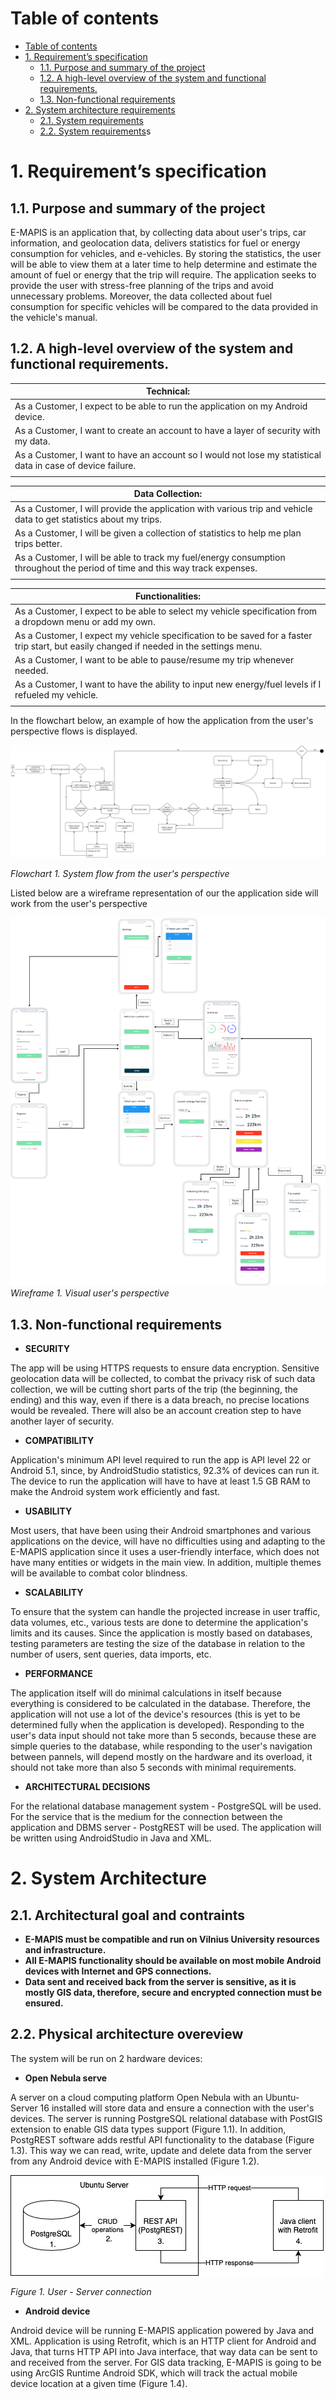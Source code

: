 # Table of contents

- [Table of contents](#table-of-contents)
- [1. Requirement’s specification](#1-requirements-specification)
  - [1.1. Purpose and summary of the project](#11-purpose-and-summary-of-the-project)
  - [1.2. A high-level overview of the system and functional requirements.](#12-a-high-level-overview-of-the-system-and-functional-requirements)
  - [1.3. Non-functional requirements](#13-non-functional-requirements)
- [2. System architecture requirements](#14-system-architecture-requirements)
  - [2.1. System requirements](#15-system-requirements)
  - [2.2. System requirements](#16-system-requirements)s

# 1. Requirement’s specification

## 1.1. Purpose and summary of the project

E-MAPIS is an application that, by collecting data about user's trips, car information, and geolocation data, delivers statistics for fuel or energy consumption for vehicles, and e-vehicles. By storing the statistics, the user will be able to view them at a later time to help determine and estimate the amount of fuel or energy that the trip will require. The application seeks to provide the user with stress-free planning of the trips and avoid unnecessary problems. Moreover, the data collected about fuel consumption for specific vehicles will be compared to the data provided in the vehicle's manual.

## 1.2. A high-level overview of the system and functional requirements.

| Technical:                                                                                                  |
| ----------------------------------------------------------------------------------------------------------- |
| As a Customer, I expect to be able to run the application on my Android device.                             |
| As a Customer, I want to create an account to have a layer of security with my data.                        |
| As a Customer, I want to have an account so I would not lose my statistical data in case of device failure. |
|                                                                                                             |

| Data Collection:                                                                                                             |
| ---------------------------------------------------------------------------------------------------------------------------- |
| As a Customer, I will provide the application with various trip and vehicle data to get statistics about my trips.           |
| As a Customer, I will be given a collection of statistics to help me plan trips better.                                      |
| As a Customer, I will be able to track my fuel/energy consumption throughout the period of time and this way track expenses. |
|                                                                                                                              |

| Functionalities:                                                                                                                         |
| ---------------------------------------------------------------------------------------------------------------------------------------- |
| As a Customer, I expect to be able to select my vehicle specification from a dropdown menu or add my own.                                |
| As a Customer, I expect my vehicle specification to be saved for a faster trip start, but easily changed if needed in the settings menu. |
| As a Customer, I want to be able to pause/resume my trip whenever needed.                                                                |
| As a Customer, I want to have the ability to input new energy/fuel levels if I refueled my vehicle.                                      |
|                                                                                                                                          |

In the flowchart below, an example of how the application from the user's perspective flows is displayed.

![Flowchart 1. An example of a high-level](/assets/images/FlowUsersPerspective.png)

_Flowchart 1. System flow from the user's perspective_

Listed below are a wireframe representation of our the application side will work from the user's perspective

![Wireframe Diagram 1. Visual user's pespective](/assets/images/WireframeDiagram.png)
_Wireframe 1. Visual user's perspective_

## 1.3. Non-functional requirements

- **SECURITY**

The app will be using HTTPS requests to ensure data encryption. Sensitive geolocation data will be collected, to combat the privacy risk of such data collection, we will be cutting short parts of the trip (the beginning, the ending) and this way, even if there is a data breach, no precise locations would be revealed. There will also be an account creation step to have another layer of security.

- **COMPATIBILITY**

Application's minimum API level required to run the app is API level 22 or Android 5.1, since, by AndroidStudio statistics, 92.3% of devices can run it. The device to run the application will have to have at least 1.5 GB RAM to make the Android system work efficiently and fast.

- **USABILITY**

Most users, that have been using their Android smartphones and various applications on the device, will have no difficulties using and adapting to the E-MAPIS application since it uses a user-friendly interface, which does not have many entities or widgets in the main view. In addition, multiple themes will be available to combat color blindness.

- **SCALABILITY**

To ensure that the system can handle the projected increase in user traffic, data volumes, etc., various tests are done to determine the application's limits and its causes. Since the application is mostly based on databases, testing parameters are testing the size of the database in relation to the number of users, sent queries, data imports, etc.

- **PERFORMANCE**

The application itself will do minimal calculations in itself because everything is considered to be calculated in the database. Therefore, the application will not use a lot of the device's resources (this is yet to be determined fully when the application is developed). Responding to the user's data input should not take more than 5 seconds, because these are simple queries to the database, while responding to the user's navigation between pannels, will depend mostly on the hardware and its overload, it should not take more than also 5 seconds with minimal requirements.

- **ARCHITECTURAL DECISIONS**

For the relational database management system - PostgreSQL will be used.
For the service that is the medium for the connection between the
application and DBMS server - PostgREST will be used.
The application will be written using AndroidStudio in Java and XML.

# 2. System Architecture

## 2.1. Architectural goal and contraints

- **E-MAPIS must be compatible and run on Vilnius University resources and infrastructure.**
- **All E-MAPIS functionality should be available on most mobile Android devices with Internet and GPS connections.**
- **Data sent and received back from the server is sensitive, as it is mostly GIS data, therefore, secure and encrypted connection must be ensured.**

## 2.2. Physical architecture overeview

The system will be run on 2 hardware devices:

- **Open Nebula serve**

A server on a cloud computing platform Open Nebula with an Ubuntu-Server 16 installed will store data and ensure a connection with the user's devices. The server is running PostgreSQL relational database with PostGIS extension to enable GIS data types support (Figure 1.1). In addition, PostgREST software adds restful API functionality to the database (Figure 1.3). This way we can read, write, update and delete data from the server from any Android device with E-MAPIS installed (Figure 1.2).

![Figure 1. User - Server connection](/assets/images/sysArch.png)

_Figure 1. User - Server connection_

- **Android device**

Android device will be running E-MAPIS application powered by Java and XML. Application is using Retrofit, which is an HTTP client for Android and Java, that turns HTTP API into Java interface, that way data can be sent to and received from the server. For GIS data tracking, E-MAPIS is going to be using ArcGIS Runtime Android SDK, which will track the actual mobile device location at a given time (Figure 1.4).
